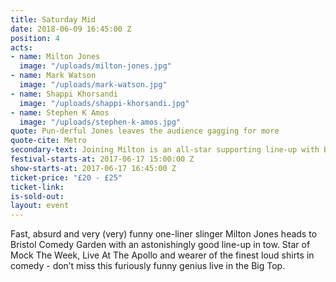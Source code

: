 ```yaml
---
title: Saturday Mid
date: 2018-06-09 16:45:00 Z
position: 4
acts:
- name: Milton Jones
  image: "/uploads/milton-jones.jpg"
- name: Mark Watson
  image: "/uploads/mark-watson.jpg"
- name: Shappi Khorsandi
  image: "/uploads/shappi-khorsandi.jpg"
- name: Stephen K Amos
  image: "/uploads/stephen-k-amos.jpg"
quote: Pun-derful Jones leaves the audience gagging for more
quote-cite: Metro
secondary-text: Joining Milton is an all-star supporting line-up with Bristol’s very own multi-award winning comedy superhero Mark Watson, acclaimed Radio 4 favourite Shappi Khorsandi and globe-trotting laughter-master Stephen K Amos as host. 
festival-starts-at: 2017-06-17 15:00:00 Z
show-starts-at: 2017-06-17 16:45:00 Z
ticket-price: "£20 - £25"
ticket-link:
is-sold-out: 
layout: event
---
```


Fast, absurd and very (very) funny one-liner slinger Milton Jones heads to Bristol Comedy Garden with an astonishingly good line-up in tow. Star of Mock The Week, Live At The Apollo and wearer of the finest loud shirts in comedy - don’t miss this furiously funny genius live in the Big Top.